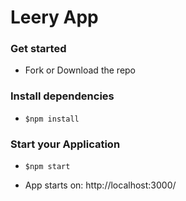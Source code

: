 # Leery App

 ### Get started
- Fork or Download the repo

 ### Install dependencies
- `$npm install`

 ### Start your Application
- `$npm start` 

- App starts on: http://localhost:3000/
